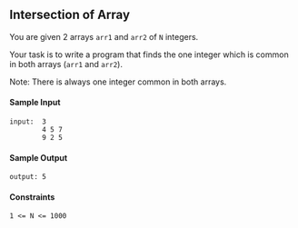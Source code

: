 ## **Intersection of Array**

You are given 2 arrays `arr1` and `arr2` of `N` integers.

Your task is to write a program that finds the one integer which is common in both arrays (`arr1` and `arr2`).

Note: There is always one integer common in both arrays.

#### **Sample Input**
    input:  3
            4 5 7
            9 2 5

#### **Sample Output**
    output: 5

#### **Constraints**
    1 <= N <= 1000